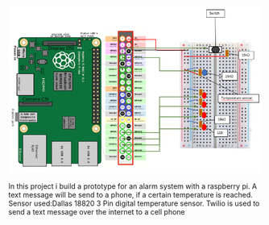![connection-diagram](connection-diagram.png)

In this project i build a prototype for an alarm system with a raspberry pi.
A text message will be send to a phone, if a certain temperature is reached.
Sensor used:Dallas 18820 3 Pin digital temperature sensor.
Twilio is used to send a text message over the internet to a cell phone
